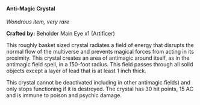 #### Anti-Magic Crystal
_Wondrous item, very rare_

**Crafted by:** Beholder Main Eye x1 (Artificer)

This roughly basket sized crystal radiates a field of energy that disrupts the normal flow of the multiverse and prevents magical forces from acting in its proximity. This crystal creates an area of antimagic around itself, as in the antimagic field spell, in a 150-foot radius. This field passes through all solid objects except a layer of lead that is at least 1 inch thick.

This crystal cannot be deactivated including in other antimagic fields) and only stops functioning if it is destroyed. The crystal has 30 hit points, 15 AC and is immune to poison and psychic damage.